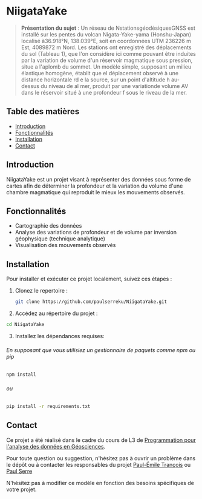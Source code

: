 # NiigataYake

> **Présentation du sujet** : Un réseau de NstationsgéodésiquesGNSS est installé sur les pentes du volcan Nigata-Yake-yama (Honshu-Japan) localisé à36.918°N, 138.039°E, soit en coordonnées UTM 236226 m Est, 4089872 m Nord. Les stations ont enregistré des déplacements du sol (Tableau 1), que l'on considère ici comme pouvant être induites par la variation de volume d'un réservoir magmatique sous pression, situe a l'aplomb du sommet.
Un modèle simple, supposant un milieu élastique homogène, établit que el déplacement observé
à une distance horizontale rd e la source, sur un point d'altitude h au-dessus du niveau de al mer, produit par une variationde volume AV dans le réservoir situé à une profondeur f sous le riveau de
la mer.

##  Table des matières

- [Introduction](#introduction)
- [Fonctionnalités](#fonctionnalités)
- [Installation](#installation)
- [Contact](#contact)



## Introduction

NiigataYake est un projet visant à représenter des données sous forme de cartes afin de déterminer la profondeur et la variation du volume d'une chambre magmatique qui reproduit le mieux les mouvements observés. 

## Fonctionnalités

- Cartographie des données
- Analyse des variations de profondeur et de volume par inversion géophysique (technique analytique)
- Visualisation des mouvements observés

## Installation

Pour installer et exécuter ce projet localement, suivez ces étapes :

1. Clonez le repertoire :
   ```sh
   git clone https://github.com/paulserreku/NiigataYake.git
   ```


2. Accédez au répertoire du projet :
```sh
cd NiigataYake
```

3. Installez les dépendances requises:

###### En supposant que vous utilisiez un gestionnaire de paquets comme npm ou pip
```sh
npm install
```
###### ou
```sh
pip install -r requirements.txt
```


## Contact

Ce projet a été réalisé dans le cadre du cours de L3 de [Programmation pour l'analyse des données en Géosciences](https://www.ipgp.fr/~egayer/Python_Ressources/Bookin_Prog4Geo/Chap6.pdf). 

Pour toute question ou suggestion, n'hésitez pas à ouvrir un problème dans le dépôt ou à contacter les responsables du projet [Paul-Émile Trançois](https://github.com/ptrancois) ou [Paul Serre](https://www.google.com/url?sa=t&source=web&rct=j&opi=89978449&url=https://github.com/paulserreku&ved=2ahUKEwjsmdTg_LCJAxW4RKQEHWYjBzoQFnoECBQQAQ&usg=AOvVaw35dpqaFlgT601CscvgtlG7)

N'hésitez pas à modifier ce modèle en fonction des besoins spécifiques de votre projet.

